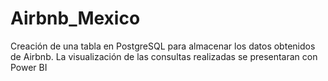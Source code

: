 # Airbnb_Mexico
Creación de una tabla en PostgreSQL para almacenar los datos obtenidos de Airbnb. La visualización de las consultas realizadas se presentaran con Power BI
